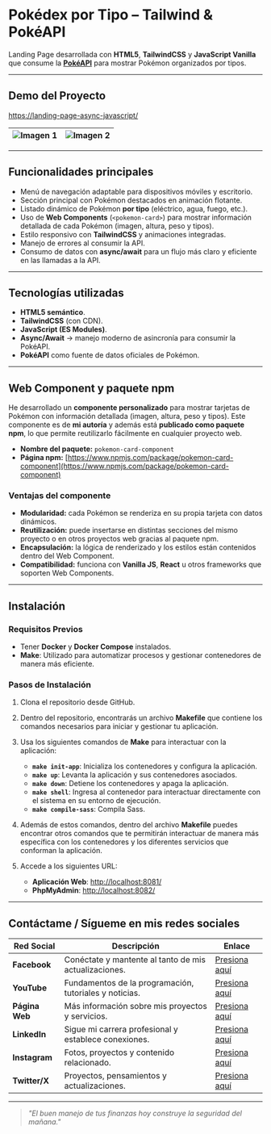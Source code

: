 # Pokédex por Tipo – Tailwind & PokéAPI  

Landing Page desarrollada con **HTML5**, **TailwindCSS** y **JavaScript Vanilla** que consume la **[PokéAPI](https://pokeapi.co/)** para mostrar Pokémon organizados por tipos.  

---

## Demo del Proyecto

[https://landing-page-async-javascript/](https://landing-page-async-javascript.pablogarciajc.com/)

| ![Imagen 1](https://pablogarciajc.com/wp-content/uploads/2025/09/pokedex_1.webp) | ![Imagen 2](https://pablogarciajc.com/wp-content/uploads/2025/09/pokedex_2.webp) |
|-----------|-----------|

---

## Funcionalidades principales  

- Menú de navegación adaptable para dispositivos móviles y escritorio.  
- Sección principal con Pokémon destacados en animación flotante.  
- Listado dinámico de Pokémon **por tipo** (eléctrico, agua, fuego, etc.).  
- Uso de **Web Components** (`<pokemon-card>`) para mostrar información detallada de cada Pokémon (imagen, altura, peso y tipos).  
- Estilo responsivo con **TailwindCSS** y animaciones integradas.  
- Manejo de errores al consumir la API.  
- Consumo de datos con **async/await** para un flujo más claro y eficiente en las llamadas a la API.  

---

## Tecnologías utilizadas  

- **HTML5 semántico**.  
- **TailwindCSS** (con CDN).  
- **JavaScript (ES Modules)**.  
- **Async/Await** → manejo moderno de asincronía para consumir la PokéAPI.  
- **PokéAPI** como fuente de datos oficiales de Pokémon.  

---

## Web Component y paquete npm

He desarrollado un **componente personalizado** para mostrar tarjetas de Pokémon con información detallada (imagen, altura, peso y tipos). Este componente es de **mi autoría** y además está **publicado como paquete npm**, lo que permite reutilizarlo fácilmente en cualquier proyecto web.

- **Nombre del paquete:** `pokemon-card-component`  
- **Página npm:** [https://www.npmjs.com/package/pokemon-card-component](https://www.npmjs.com/package/pokemon-card-component)  

### Ventajas del componente

- **Modularidad:** cada Pokémon se renderiza en su propia tarjeta con datos dinámicos.  
- **Reutilización:** puede insertarse en distintas secciones del mismo proyecto o en otros proyectos web gracias al paquete npm.  
- **Encapsulación:** la lógica de renderizado y los estilos están contenidos dentro del Web Component.  
- **Compatibilidad:** funciona con **Vanilla JS**, **React** u otros frameworks que soporten Web Components.  

---

## Instalación

### Requisitos Previos

- Tener **Docker** y **Docker Compose** instalados.  
- **Make**: Utilizado para automatizar procesos y gestionar contenedores de manera más eficiente.  

### Pasos de Instalación

1. Clona el repositorio desde GitHub.  
2. Dentro del repositorio, encontrarás un archivo **Makefile** que contiene los comandos necesarios para iniciar y gestionar tu aplicación.  
3. Usa los siguientes comandos de **Make** para interactuar con la aplicación:  

   - **`make init-app`**: Inicializa los contenedores y configura la aplicación.  
   - **`make up`**: Levanta la aplicación y sus contenedores asociados.  
   - **`make down`**: Detiene los contenedores y apaga la aplicación.  
   - **`make shell`**: Ingresa al contenedor para interactuar directamente con el sistema en su entorno de ejecución.  
   - **`make compile-sass`**: Compila Sass.  

4. Además de estos comandos, dentro del archivo **Makefile** puedes encontrar otros comandos que te permitirán interactuar de manera más específica con los contenedores y los diferentes servicios que conforman la aplicación.  

5. Accede a los siguientes URL:  
   - **Aplicación Web**: [http://localhost:8081/](http://localhost:8081/)  
   - **PhpMyAdmin**: [http://localhost:8082/](http://localhost:8082/)  

---

## Contáctame / Sígueme en mis redes sociales  

| Red Social   | Descripción                                              | Enlace                   |
|--------------|----------------------------------------------------------|--------------------------|
| **Facebook** | Conéctate y mantente al tanto de mis actualizaciones.    | [Presiona aquí](https://www.facebook.com/PabloGarciaJC) |
| **YouTube**  | Fundamentos de la programación, tutoriales y noticias.   | [Presiona aquí](https://www.youtube.com/@pablogarciajc) |
| **Página Web** | Más información sobre mis proyectos y servicios.        | [Presiona aquí](https://pablogarciajc.com/)              |
| **LinkedIn** | Sigue mi carrera profesional y establece conexiones.     | [Presiona aquí](https://www.linkedin.com/in/pablogarciajc) |
| **Instagram**| Fotos, proyectos y contenido relacionado.                 | [Presiona aquí](https://www.instagram.com/pablogarciajc) |
| **Twitter/X**| Proyectos, pensamientos y actualizaciones.                | [Presiona aquí](https://x.com/PabloGarciaJC)   |

---

> _"El buen manejo de tus finanzas hoy construye la seguridad del mañana."_  
